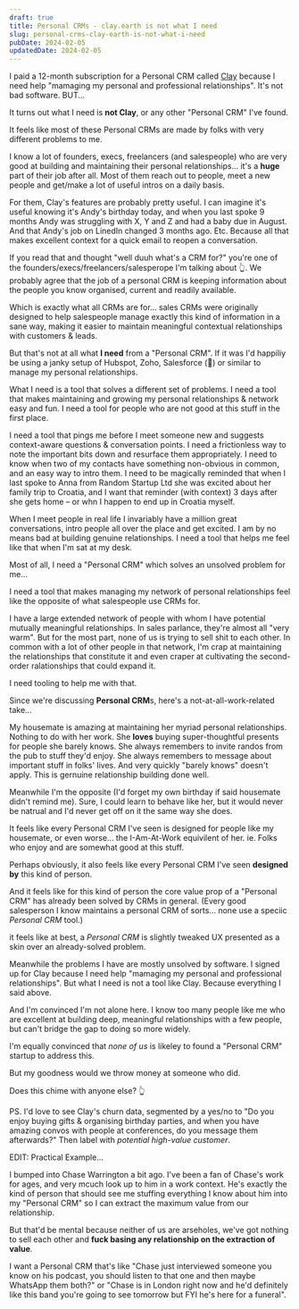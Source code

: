 ```yaml
---
draft: true
title: Personal CRMs - clay.earth is not what I need
slug: personal-crms-clay-earth-is-not-what-i-need
pubDate: 2024-02-05
updatedDate: 2024-02-05
---
```


I paid a 12-month subscription for a Personal CRM called [Clay](https://clay.earth/) because I need help "mamaging my personal and professional relationships". It's not bad software. BUT...

It turns out what I need is **not Clay**, or any other "Personal CRM" I've found.

It feels like most of these Personal CRMs are made by folks with very different problems to me.

I know a lot of founders, execs, freelancers (and salespeople) who are very good at building and maintaining their personal relationships... it's a **huge** part of their job after all. Most of them reach out to people, meet a new people and get/make a lot of useful intros on a daily basis.

For them, Clay's features are probably pretty useful. I can imagine it's useful knowing it's Andy's birthday today, and when you last spoke 9 months Andy was struggling with X, Y and Z and had a baby due in August. And that Andy's job on LinedIn changed 3 months ago. Etc. Because all that makes excellent context for a quick email to reopen a conversation.

If you read that and thought "well duuh what's a CRM for?" you're one of the founders/execs/freelancers/salesperope I'm talking about 👆. We probably agree that the job of a personal CRM is keeping information about the people you know organised, current and readily available.

Which is exactly what all CRMs are for... sales CRMs were originally designed to help salespeople manage exactly this kind of information in a sane way, making it easier to maintain meaningful contextual relationships with customers & leads.

But that's not at all what **I need** from a "Personal CRM". If it was I'd happiliy be using a janky setup of Hubspot, Zoho, Salesforce (💸) or similar to manage my personal relationships.

What I need is a tool that solves a different set of problems. I need a tool that makes maintaining and growing my personal relationships & network easy and fun. I need a tool for people who are not good at this stuff in the first place.

I need a tool that pings me before I meet someone new and suggests context-aware questions & conversation points. I need a frictionless way to note the important bits down and resurface them appropriately. I need to know when two of my contacts have something non-obvious in common, and an easy way to intro them. I need to be magically reminded that when I last spoke to Anna from Random Startup Ltd she was excited about her family trip to Croatia, and I want that reminder (with context) 3 days after she gets home – or whn I happen to end up in Croatia myself.

When I meet people in real life I invariably have a million great conversations, intro people all over the place and get excited. I am by no means bad at building genuine relationships. I need a tool that helps me feel like that when I'm sat at my desk.

Most of all, I need a "Personal CRM" which solves an unsolved problem for me...

I need a tool that makes managing my network of personal relationships feel like the opposite of what salespeople use CRMs for.

I have a large extended network of people with whom I have potential mutually meaningful relationships. In sales parlance, they're almost all "very warm". But for the most part, none of us is trying to sell shit to each other. In common with a lot of other people in that network, I'm crap at maintaining the relationships that constitute it and even craper at cultivating the second-order ralationships that could expand it.

I need tooling to help me with that.

Since we're discussing **Personal CRM**s, here's a not-at-all-work-related take...

My housemate is amazing at maintaining her myriad personal relationships. Nothing to do with her work. She **loves** buying super-thoughtful presents for people she barely knows. She always remembers to invite randos from the pub to stuff they'd enjoy. She always remembers to message about important stuff in folks' lives. And very quickly "barely knows" doesn't apply. This is gernuine relationship building done well.

Meanwhile I'm the opposite (I'd forget my own birthday if said housemate didn't remind me). Sure, I could learn to behave like her, but it would never be natrual and I'd never get off on it the same way she does.

It feels like every Personal CRM I've seen is designed for people like my housemate, or even worse... the I-Am-At-Work equivilent of her. ie. Folks who enjoy and are somewhat good at this stuff.

Perhaps obviously, it also feels like every Personal CRM I've seen **designed by** this kind of person.

And it feels like for this kind of person the core value prop of a "Personal CRM" has already been solved by CRMs in general. (Every good salesperson I know maintains a personal CRM of sorts... none use a speciic _Personal CRM_ tool.)

it feels like at best, a _Personal CRM_ is slightly tweaked UX presented as a skin over an already-solved problem.

Meanwhile the problems I have are mostly unsolved by software. I signed up for Clay because I need help "mamaging my personal and professional relationships". But what I need is not a tool like Clay. Because everything I said above.

And I'm convinced I'm not alone here. I know too many people like me who are excellent at building deep, meaningful relationships with a few people, but can't bridge the gap to doing so more widely.

I'm equally convinced that _none of us_ is likeley to found a "Personal CRM" startup to address this.

But my goodness would we throw money at someone who did.

Does this chime with anyone else? 👆

PS. I'd love to see Clay's churn data, segmented by a yes/no to "Do you enjoy buying gifts & organising birthday parties, and when you have amazing convos with people at conferences, do you message them afterwards?" Then label with _potential high-value customer_.

EDIT: Practical Example...

I bumped into Chase Warrington a bit ago. I've been a fan of Chase's work for ages, and very mcuch look up to him in a work context. He's exactly the kind of person that should see me stuffing everything I know about him into my "Personal CRM" so I can extract the maximum value from our relationship.

But that'd be mental because neither of us are arseholes, we've got nothing to sell each other and **fuck basing any relationship on the extraction of value**.

I want a Personal CRM that's like "Chase just interviewed someone you know on his podcast, you should listen to that one and then maybe WhatsApp them both?" or "Chase is in London right now and he'd definitely like this band you're going to see tomorrow but FYI he's here for a funeral".
